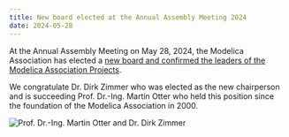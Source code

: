 ```yaml
---
title: New board elected at the Annual Assembly Meeting 2024
date: 2024-05-28
---
```


At the Annual Assembly Meeting on May 28, 2024, the Modelica Association has elected a [new board and confirmed the leaders of the Modelica Association Projects](/association/).

We congratulate Dr. Dirk Zimmer who was elected as the new chairperson and is succeeding Prof. Dr.-Ing. Martin Otter who held this position since the foundation of the Modelica Association in 2000.

![Prof. Dr.-Ing. Martin Otter and Dr. Dirk Zimmer](/images/otter-zimmer-dlr.jpg)
